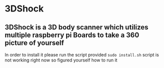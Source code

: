 # 3DShock
## 3DShock is a 3D body scanner which utilizes multiple raspberry pi Boards to take a 360 picture of yourself
 In order to install it please run the script provided
`sudo install.sh` script is not working right now so figured yourself how to run it
